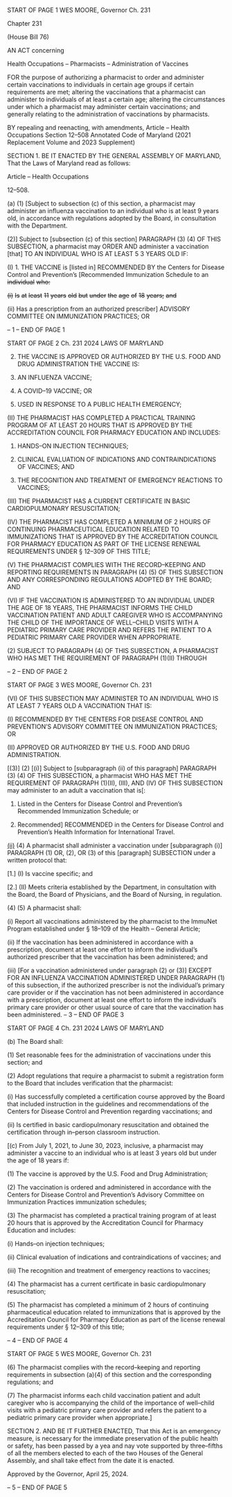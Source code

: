 START OF PAGE 1
WES MOORE, Governor Ch. 231

Chapter 231

(House Bill 76)

AN ACT concerning

Health Occupations – Pharmacists – Administration of Vaccines

FOR the purpose of authorizing a pharmacist to order and administer certain vaccinations
to individuals in certain age groups if certain requirements are met; altering the
vaccinations that a pharmacist can administer to individuals of at least a certain
age; altering the circumstances under which a pharmacist may administer certain
vaccinations; and generally relating to the administration of vaccinations by
pharmacists.

BY repealing and reenacting, with amendments,
Article – Health Occupations
Section 12–508
Annotated Code of Maryland
(2021 Replacement Volume and 2023 Supplement)

SECTION 1. BE IT ENACTED BY THE GENERAL ASSEMBLY OF MARYLAND,
That the Laws of Maryland read as follows:

Article – Health Occupations

12–508.

(a) (1) [Subject to subsection (c) of this section, a pharmacist may administer
an influenza vaccination to an individual who is at least 9 years old, in accordance with
regulations adopted by the Board, in consultation with the Department.

(2)] Subject to [subsection (c) of this section] PARAGRAPH (3) (4) OF THIS
SUBSECTION, a pharmacist may ORDER AND administer a vaccination [that] TO AN
INDIVIDUAL WHO IS AT LEAST 5 3 YEARS OLD IF:

(I) 1. THE VACCINE is [listed in] RECOMMENDED BY the
Centers for Disease Control and Prevention’s [Recommended Immunization Schedule to an
~~individual~~ ~~who:~~

~~(i)~~ ~~Is~~ ~~at~~ ~~least~~ ~~11~~ ~~years~~ ~~old~~ ~~but~~ ~~under~~ ~~the~~ ~~age~~ ~~of~~ ~~18~~ ~~years;~~ ~~and~~

(ii) Has a prescription from an authorized prescriber] ADVISORY
COMMITTEE ON IMMUNIZATION PRACTICES; OR

– 1 –
END OF PAGE 1

START OF PAGE 2
Ch. 231 2024 LAWS OF MARYLAND

2. THE VACCINE IS APPROVED OR AUTHORIZED BY THE
U.S. FOOD AND DRUG ADMINISTRATION THE VACCINE IS:

1. AN INFLUENZA VACCINE;

2. A COVID–19 VACCINE; OR

3. USED IN RESPONSE TO A PUBLIC HEALTH
EMERGENCY;

(II) THE PHARMACIST HAS COMPLETED A PRACTICAL TRAINING
PROGRAM OF AT LEAST 20 HOURS THAT IS APPROVED BY THE ACCREDITATION
COUNCIL FOR PHARMACY EDUCATION AND INCLUDES:

1. HANDS–ON INJECTION TECHNIQUES;

2. CLINICAL EVALUATION OF INDICATIONS AND
CONTRAINDICATIONS OF VACCINES; AND

3. THE RECOGNITION AND TREATMENT OF EMERGENCY
REACTIONS TO VACCINES;

(III) THE PHARMACIST HAS A CURRENT CERTIFICATE IN BASIC
CARDIOPULMONARY RESUSCITATION;

(IV) THE PHARMACIST HAS COMPLETED A MINIMUM OF 2 HOURS
OF CONTINUING PHARMACEUTICAL EDUCATION RELATED TO IMMUNIZATIONS THAT
IS APPROVED BY THE ACCREDITATION COUNCIL FOR PHARMACY EDUCATION AS
PART OF THE LICENSE RENEWAL REQUIREMENTS UNDER § 12–309 OF THIS TITLE;

(V) THE PHARMACIST COMPLIES WITH THE RECORD–KEEPING
AND REPORTING REQUIREMENTS IN PARAGRAPH (4) (5) OF THIS SUBSECTION AND
ANY CORRESPONDING REGULATIONS ADOPTED BY THE BOARD; AND

(VI) IF THE VACCINATION IS ADMINISTERED TO AN INDIVIDUAL
UNDER THE AGE OF 18 YEARS, THE PHARMACIST INFORMS THE CHILD VACCINATION
PATIENT AND ADULT CAREGIVER WHO IS ACCOMPANYING THE CHILD OF THE
IMPORTANCE OF WELL–CHILD VISITS WITH A PEDIATRIC PRIMARY CARE PROVIDER
AND REFERS THE PATIENT TO A PEDIATRIC PRIMARY CARE PROVIDER WHEN
APPROPRIATE.

(2) SUBJECT TO PARAGRAPH (4) OF THIS SUBSECTION, A
PHARMACIST WHO HAS MET THE REQUIREMENT OF PARAGRAPH (1)(II) THROUGH

– 2 –
END OF PAGE 2

START OF PAGE 3
WES MOORE, Governor Ch. 231

(VI) OF THIS SUBSECTION MAY ADMINISTER TO AN INDIVIDUAL WHO IS AT LEAST 7
YEARS OLD A VACCINATION THAT IS:

(I) RECOMMENDED BY THE CENTERS FOR DISEASE CONTROL
AND PREVENTION’S ADVISORY COMMITTEE ON IMMUNIZATION PRACTICES; OR

(II) APPROVED OR AUTHORIZED BY THE U.S. FOOD AND DRUG
ADMINISTRATION.

[(3)] (2) [(i)] Subject to [subparagraph (ii) of this paragraph]
PARAGRAPH (3) (4) OF THIS SUBSECTION, a pharmacist WHO HAS MET THE
REQUIREMENT OF PARAGRAPH (1)(II), (III), AND (IV) OF THIS SUBSECTION may
administer to an adult a vaccination that is[:

1. Listed in the Centers for Disease Control and Prevention’s
Recommended Immunization Schedule; or

2. Recommended] RECOMMENDED in the Centers for
Disease Control and Prevention’s Health Information for International Travel.

[(ii)](3) (4) A pharmacist shall administer a vaccination under
[subparagraph (i)] PARAGRAPH (1) OR, (2), OR (3) of this [paragraph] SUBSECTION
under a written protocol that:

[1.] (I) Is vaccine specific; and

[2.] (II) Meets criteria established by the Department, in
consultation with the Board, the Board of Physicians, and the Board of Nursing, in
regulation.

(4) (5) A pharmacist shall:

(i) Report all vaccinations administered by the pharmacist to the
ImmuNet Program established under § 18–109 of the Health – General Article;

(ii) If the vaccination has been administered in accordance with a
prescription, document at least one effort to inform the individual’s authorized prescriber
that the vaccination has been administered; and

(iii) [For a vaccination administered under paragraph (2) or (3)]
EXCEPT FOR AN INFLUENZA VACCINATION ADMINISTERED UNDER PARAGRAPH (1)
of this subsection, if the authorized prescriber is not the individual’s primary care provider
or if the vaccination has not been administered in accordance with a prescription, document
at least one effort to inform the individual’s primary care provider or other usual source of
care that the vaccination has been administered.
– 3 –
END OF PAGE 3

START OF PAGE 4
Ch. 231 2024 LAWS OF MARYLAND

(b) The Board shall:

(1) Set reasonable fees for the administration of vaccinations under this
section; and

(2) Adopt regulations that require a pharmacist to submit a registration
form to the Board that includes verification that the pharmacist:

(i) Has successfully completed a certification course approved by the
Board that included instruction in the guidelines and recommendations of the Centers for
Disease Control and Prevention regarding vaccinations; and

(ii) Is certified in basic cardiopulmonary resuscitation and obtained
the certification through in–person classroom instruction.

[(c) From July 1, 2021, to June 30, 2023, inclusive, a pharmacist may administer
a vaccine to an individual who is at least 3 years old but under the age of 18 years if:

(1) The vaccine is approved by the U.S. Food and Drug Administration;

(2) The vaccination is ordered and administered in accordance with the
Centers for Disease Control and Prevention’s Advisory Committee on Immunization
Practices immunization schedules;

(3) The pharmacist has completed a practical training program of at least
20 hours that is approved by the Accreditation Council for Pharmacy Education and
includes:

(i) Hands–on injection techniques;

(ii) Clinical evaluation of indications and contraindications of
vaccines; and

(iii) The recognition and treatment of emergency reactions to
vaccines;

(4) The pharmacist has a current certificate in basic cardiopulmonary
resuscitation;

(5) The pharmacist has completed a minimum of 2 hours of continuing
pharmaceutical education related to immunizations that is approved by the Accreditation
Council for Pharmacy Education as part of the license renewal requirements under §
12–309 of this title;

– 4 –
END OF PAGE 4

START OF PAGE 5
WES MOORE, Governor Ch. 231

(6) The pharmacist complies with the record–keeping and reporting
requirements in subsection (a)(4) of this section and the corresponding regulations; and

(7) The pharmacist informs each child vaccination patient and adult
caregiver who is accompanying the child of the importance of well–child visits with a
pediatric primary care provider and refers the patient to a pediatric primary care provider
when appropriate.]

SECTION 2. AND BE IT FURTHER ENACTED, That this Act is an emergency
measure, is necessary for the immediate preservation of the public health or safety, has
been passed by a yea and nay vote supported by three–fifths of all the members elected to
each of the two Houses of the General Assembly, and shall take effect from the date it is
enacted.

Approved by the Governor, April 25, 2024.

– 5 –
END OF PAGE 5